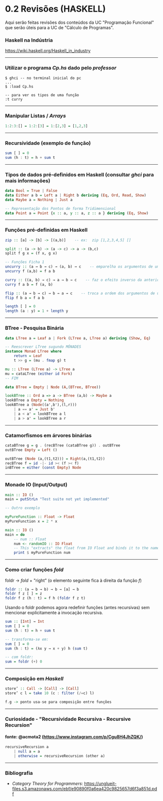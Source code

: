 # 0.2 Revisões (HASKELL)

Aqui serão feitas revisões dos conteúdos da UC "Programação Funcional" que serão úteis para a UC de "Cálculo de Programas".

### Haskell na Indústria
https://wiki.haskell.org/Haskell_in_industry

-----------------------------------------------------------------
### Utilizar o programa _Cp.hs_ dado pelo _professor_
```ghci
$ ghci -- no terminal inicial do pc
...
$ :load Cp.hs

-- para ver os tipos de uma função
:t curry
```
-----------------------------------------------------------------
### Manipular Listas / _Arrays_
```haskell
1:2:3:[] = 1:2:[3] = 1:[2,3] = [1,2,3]
```
-----------------------------------------------------------------
### Recursividade (exemplo de função)
```haskell
sum [ ] = 0
sum (h : t) = h + sum t
```
-----------------------------------------------------------------

### Tipos de dados pré-definidos em Haskell (consultar _ghci_ para mais informações)
```haskell
data Bool = True | False
data Either a b = Left a | Right b deriving (Eq, Ord, Read, Show) 
data Maybe a = Nothing | Just a

-- Representação dos Pontos de forma Tridimensional
data Point a = Point {x :: a, y :: a, z :: a } deriving (Eq, Show)
```
-----------------------------------------------------------------

### Funções pré-definidas em Haskell
```haskell
zip :: [a] -> [b] -> [(a,b)]    -- ex:  zip [1,2,3,4,5] []

split :: (a -> b) -> (a -> c) -> a -> (b,c)
split f g x = (f x, g x)

-- Funções Ficha 1
uncurry :: (a → b → c) → (a, b) → c    -- emparelha os argumentos de uma função
uncurry f (a,b) = f a b

curry :: ((a, b) → c) → a → b → c    -- faz o efeito inverso da anterior)
curry f a b = f (a, b)

flip :: (a → b → c) → b → a → c    -- troca a ordem dos argumentos de uma função
flip f b a = f a b

length [ ] = 0
length (a : y) = 1 + length y
```

-----------------------------------------------------------------

### BTree - Pesquisa Binária

```haskell
data LTree a = Leaf a | Fork (LTree a, LTree a) deriving (Show, Eq)

-- Reescrever LTree sugundo MÓNADES
instance Monad LTree where
    return = Leaf
    t >> g = (mu . fmap g) t

mu :: LTree (LTree a) -> LTree a
mu = cataLTree (either id Fork)
-- FIM

data BTree = Empty | Node (A,(BTree, BTree))

lookBTree :: Ord a => a -> BTree (a,b) -> Maybe a
lookBTree a Empty = Nothing
lookBTree a (Node((a',b'),(l,r)))
    | a == a' = Just b'
    | a < a' = lookBTree a l
    | a > a' = lookBTree a r
```

------------------------------------------------------------------

### Catamorfismos em árvores binárias

```haskell
cataBTree g = g . (recBTree (cataBTree g)) . outBTree
outBTree Empty = Left ()

outBTree (Node (a,(t1,t2))) = Right(a,(t1,t2))
recBTree f = id -|- id >< (f >< f)
inBTree = either (const Empty) Node
```


------------------------------------------------------------------
### Monade IO (Input/Output)

```haskell
main :: IO ()
main = putStrLn "Test suite not yet implemented"

-- Outro exemplo

myPureFunction :: Float -> Float
myPureFunction x = 2 * x

main :: IO ()
main = do
    -- num :: Float
    num <- randomIO :: IO Float
    -- This "extracts" the float from IO Float and binds it to the name num
    print $ myPureFunction num
```

-------------------------------------------------------------------

### Como criar funções _fold_

foldr -> _fold_ + "right" (o elemento seguinte fica à direita da função _f_)
```haskell
foldr :: (a → b → b) → b → [a] → b
foldr f z [ ] = z
foldr f z (h : t) = f h (foldr f z t)
```

Usando o foldr podemos agora redefinir funções (antes recursivas) sem mencionar explicitamente a invocação recursiva.

```haskell
sum :: [Int] → Int
sum [ ] = 0
sum (h : t) = h + sum t

-- transforma-se em:
sum [ ] = 0
sum (h : t) = (λx y → x + y) h (sum t)

-- com foldr:
sum = foldr (+) 0
```

------------------------------------------------------------------

### Composição em _Haskell_
```haskell
store’ :: Call -> [Call] -> [Call]
store’ c l = take 10 (c : filter (/=c) l)

f.g -> ponto usa-se para composição entre funções
```

------------------------------------------------------------------

### Curiosidade - "Recursividade Recursiva - Recursive Recursion"
#### fonte: @acmota2 (https://www.instagram.com/p/Cgu8H4JhZQK/)
```haskell
recursiveRecursion a
    | null a = a
    | otherwise = recursiveRecursion (other a)
```

------------------------------------------------------------------

### Bibliografia

- _Category Theory for Programmers_: https://unglueit-files.s3.amazonaws.com/ebf/e90890f0a6ea420c9825657d6f3a851d.pdf
